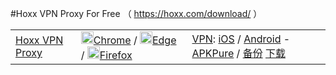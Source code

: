 #Hoxx VPN Proxy For Free （ https://hoxx.com/download/ ）

<table>   
 <tr>
        <td> <a href="https://hoxx.com/" title="高效工作/扩展推荐：备注：SetupVPN和Hoxx VPN 属于同一公司，都是免费和收费一体的vpn。另外Astar VPN也免费又好用。">Hoxx VPN Proxy</a> </td>
        <td> 
		  <a href="https://chrome.google.com/webstore/detail/hoxx-vpn-proxy/nbcojefnccbanplpoffopkoepjmhgdgh?hl=zh-CN" title="Hoxx VPN Proxy – Chrome 网上应用店 | 你现在可以将 [ Chrome Web Store ] 中的扩展插件添加到 “Microsoft Edge” "><img src="chrome-96x96.png" height="20" width="20" />Chrome</a>
	    / <a href="https://microsoftedge.microsoft.com/addons/detail/mmkgibaofkehmmnbcfleonelhenlgcbc?hl=zh-cn" title="Hoxx VPN Proxy – Microsoft Edge 加载项 - 应用商店 | 你现在可以将 [ Chrome Web Store ] 中的扩展插件添加到 “Microsoft Edge” "><img src="edge-96x96.png" height="20" width="20" />Edge</a>
		/ <a href="https://addons.mozilla.org/zh-CN/firefox/addon/hoxx-vpn-proxy/" title="Hoxx VPN Proxy – 下载 🦊 Firefox 扩展（zh-CN）"><img src="firefox-32x32.ico" height="20" width="20" />Firefox</a>
		 </td> 
        <td style="text-align:left;">		
               <a href="https://hoxx.com/download/" title="Download Hoxx VPN Proxy For Free">VPN</a>:
		<a href="https://apps.apple.com/hk/app/hoxx-vpn/id1411383968" title="在App Store 上的「Hoxx VPN」 - Apple">iOS</a>  
		       / <a href="https://play.google.com/store/apps/details?id=com.hoxxvpn.main&hl=zh-CN" title=" Google Play 上的应用 / Android 系统版本要求5.0+及更高版本">Android</a>
			   - <a href="https://apkpure.com/cn/hoxx-vpn/com.hoxxvpn.main" title="APKPure应用商店(官网 https://apkpure.com/cn/ )">APKPure</a> 
			  / <a href="https://github.com/taoste/Hello-World/raw/master/GFW/Hoxx%20VPN%20Proxy/Hoxx%20VPN_v4.6.6_apkpure.com(Android5.0%2B).apk" title="Hello-World/GFW/ 下载地址: Hoxx VPN_v4.6.6_apkpure.com(Android5.0+).apk · taoste">备份</a> 
		<a href="http://desktopclient.net/gw/index.html#/hoxx" title="一个就是很有名的hoxx下载地址">下载</a> 
		</td>
   </tr> 
 </table>        
